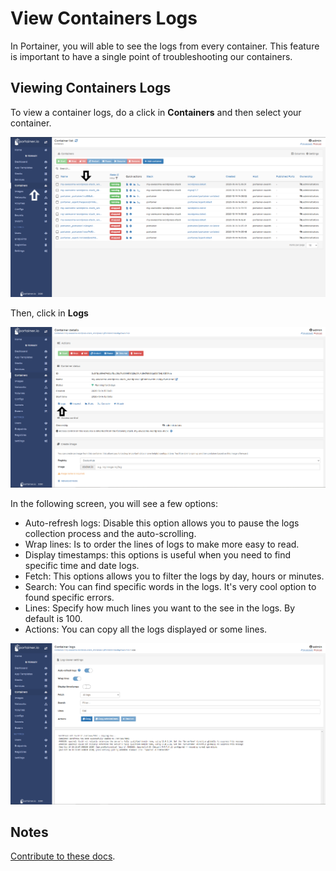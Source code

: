 # View Containers Logs

In Portainer, you will able to see the logs from every container. This feature is important to have a single point of troubleshooting our containers. 

## Viewing Containers Logs

To view a container logs, do a click in <b>Containers</b> and then select your container. 

![logs](assets/inspect-1.png)

Then, click in <b>Logs</b>

![logs](assets/logs-1.png)

In the following screen, you will see a few options:

* Auto-refresh logs: Disable this option allows you to pause the logs collection process and the auto-scrolling.
* Wrap lines: Is to order the lines of logs to make more easy to read.
* Display timestamps: this options is useful when you need to find specific time and date logs.
* Fetch: This options allows you to filter the logs by day, hours or minutes.
* Search: You can find specific words in the logs. It's very cool option to found specific errors.
* Lines: Specify how much lines you want to the see in the logs. By default is 100. 
* Actions: You can copy all the logs displayed or some lines.

![logs](assets/logs-2.png)

## Notes

[Contribute to these docs](https://github.com/portainer/portainer-docs/blob/master/contributing.md).
